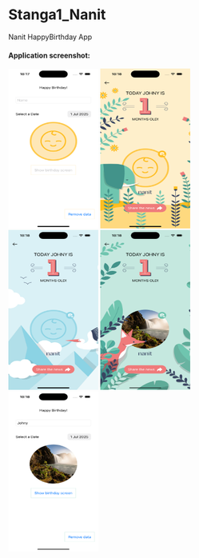 # Stanga1_Nanit
Nanit HappyBirthday App

#### Application screenshot:</br>
<img src="Screenshot1.png"  alt="Application screenshot"  width="180"  height="320">
<img src="Screenshot2.png"  alt="Application screenshot"  width="180"  height="320">
<img src="Screenshot3.png"  alt="Application screenshot"  width="180"  height="320">
<img src="Screenshot4.png"  alt="Application screenshot"  width="180"  height="320">
<img src="Screenshot5.png"  alt="Application screenshot"  width="180"  height="320">
